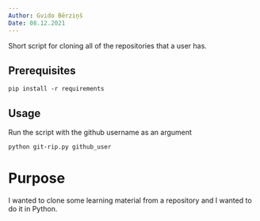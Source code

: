 ```yaml
---
Author: Gvido Bērziņš
Date: 08.12.2021
---
```


Short script for cloning all of the repositories that a user has.

## Prerequisites

```
pip install -r requirements
```

## Usage

Run the script with the github username as an argument

```
python git-rip.py github_user
```

# Purpose

I wanted to clone some learning material from a repository and I wanted
to do it in Python.
